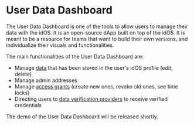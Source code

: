 # User Data Dashboard

The User Data Dashboard is one of the tools to allow users to manage their data with the idOS. It is an open-source dApp built on top of the idOS. It is meant to be a resource for teams that want to build their own versions, and individualize their visuals and functionalities.&#x20;

The main functionalities of the User Data Dashboard are:

* Manage [data](../../overview/what-data-how-is-it-stored.md) that has been stored in the user's idOS profile (edit, delete)
* Manage admin addresses&#x20;
* Manage [access grants](granting-data-access.md) (create new ones, revoke old ones, see time locks)
* Directing users to [data verification providers](../system-architecture/roles-main-stakeholders.md#issuers) to receive verified credentials&#x20;

The demo of the User Data Dashboard will be released shortly.
